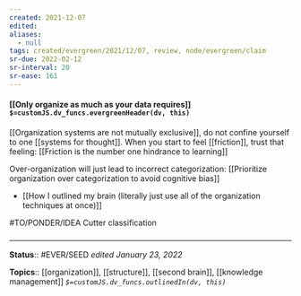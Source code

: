 ```yaml
---
created: 2021-12-07 
edited: 
aliases:
  - null
tags: created/evergreen/2021/12/07, review, node/evergreen/claim
sr-due: 2022-02-12
sr-interval: 20
sr-ease: 161
---
```


#### [[Only organize as much as your data requires]] `$=customJS.dv_funcs.evergreenHeader(dv, this)`

[[Organization systems are not mutually exclusive]], do not confine yourself to one [[systems for thought]]. When you start to feel [[friction]], trust that feeling: [[Friction is the number one hindrance to learning]]

Over-organization will just lead to incorrect categorization: [[Prioritize organization over categorization to avoid cognitive bias]]

- [[How I outlined my brain (literally just use all of the organization techniques at once)]]

#TO/PONDER/IDEA Cutter classification

### <hr class="footnote"/>

**Status**:: #EVER/SEED 
*edited January 23, 2022*

**Topics**:: [[organization]], [[structure]], [[second brain]], [[knowledge management]]
*`$=customJS.dv_funcs.outlinedIn(dv, this)`*
